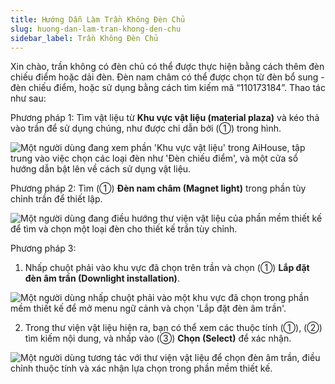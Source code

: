 ```yaml
---
title: Hướng Dẫn Làm Trần Không Đèn Chủ
slug: huong-dan-lam-tran-khong-den-chu
sidebar_label: Trần Không Đèn Chủ
---
```


Xin chào, trần không có đèn chủ có thể được thực hiện bằng cách thêm đèn chiếu điểm hoặc dải đèn. Đèn nam châm có thể được chọn từ đèn bổ sung - đèn chiếu điểm, hoặc sử dụng bằng cách tìm kiếm mã “110173184”. Thao tác như sau:

Phương pháp 1: Tìm vật liệu từ **Khu vực vật liệu (material plaza)** và kéo thả vào trần để sử dụng chúng, như được chỉ dẫn bởi (①) trong hình.

![Một người dùng đang xem phần 'Khu vực vật liệu' trong AiHouse, tập trung vào việc chọn các loại đèn như 'Đèn chiếu điểm', và một cửa sổ hướng dẫn bật lên về cách sử dụng vật liệu.](https://storage.googleapis.com/jegavn_kb/images/d9c7c694-3985-4ec7-8097-76903738ead2.png)

Phương pháp 2: Tìm (①) **Đèn nam châm (Magnet light)** trong phần tùy chỉnh trần để thiết lập.

![Một người dùng đang điều hướng thư viện vật liệu của phần mềm thiết kế để tìm và chọn một loại đèn cho thiết kế trần tùy chỉnh.](https://storage.googleapis.com/jegavn_kb/images/dfe648cd-8f4d-41bd-a6c6-321325d28ba8.png)

Phương pháp 3:

1. Nhấp chuột phải vào khu vực đã chọn trên trần và chọn (①) **Lắp đặt đèn âm trần (Downlight installation)**.

![Một người dùng nhấp chuột phải vào một khu vực đã chọn trong phần mềm thiết kế để mở menu ngữ cảnh và chọn 'Lắp đặt đèn âm trần'.](https://storage.googleapis.com/jegavn_kb/images/a25bd934-4ea7-4fa7-83ed-423e0a34e56c.png)

2. Trong thư viện vật liệu hiện ra, bạn có thể xem các thuộc tính (①), (②) tìm kiếm nội dung, và nhấp vào (③) **Chọn (Select)** để xác nhận.

![Một người dùng tương tác với thư viện vật liệu để chọn đèn âm trần, điều chỉnh thuộc tính và xác nhận lựa chọn trong phần mềm thiết kế.](https://storage.googleapis.com/jegavn_kb/images/468465e7-f966-461c-8b10-475ca3bd2524.png)